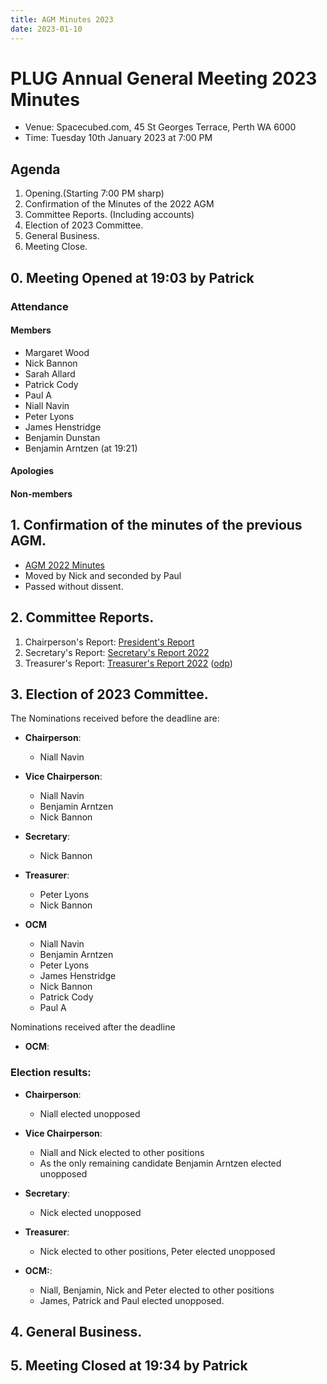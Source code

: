 ```yaml
---
title: AGM Minutes 2023
date: 2023-01-10
---
```


# PLUG Annual General Meeting 2023 Minutes

* Venue: Spacecubed.com, 45 St Georges Terrace, Perth WA 6000
* Time: Tuesday 10th January 2023 at 7:00 PM


## Agenda
1. Opening.(Starting 7:00 PM sharp)
2. Confirmation of the Minutes of the 2022 AGM
3. Committee Reports. (Including accounts)
4. Election of 2023 Committee.
5. General Business.
6. Meeting Close.


## 0. Meeting Opened at 19:03 by Patrick
### Attendance 
#### Members
- Margaret Wood
- Nick Bannon
- Sarah Allard
- Patrick Cody
- Paul A
- Niall Navin
- Peter Lyons
- James Henstridge
- Benjamin Dunstan
- Benjamin Arntzen (at 19:21)
 


#### Apologies

#### Non-members


## 1. Confirmation of the minutes of the previous AGM.
* [AGM 2022 Minutes](../2022/index.md)
* Moved by Nick and seconded by Paul  
* Passed without dissent.


## 2. Committee Reports.
 
1. Chairperson's Report:  [President's Report](PresidentsReport2022.pdf)
2. Secretary's Report:  [Secretary's Report 2022](SecretarysReport2022.pdf)
3. Treasurer's Report:  [Treasurer's Report 2022](Treasurers_Report-2022.pdf) ([odp](Treasurers_Report-2022.odp))

## 3. Election of 2023 Committee.
The Nominations received before the deadline are:
* **Chairperson**:
  * Niall Navin 
  
* **Vice Chairperson**:
  * Niall Navin
  * Benjamin Arntzen
  * Nick Bannon
  
* **Secretary**:
  * Nick Bannon 
 

* **Treasurer**:
  * Peter Lyons
  * Nick Bannon
 
* **OCM**
  * Niall Navin
  * Benjamin Arntzen
  * Peter Lyons
  * James Henstridge
  * Nick Bannon
  * Patrick Cody
  * Paul A

Nominations received after the deadline

* **OCM**:

  
### Election results:
* **Chairperson**:
  * Niall elected unopposed
 
* **Vice Chairperson**: 
  * Niall and Nick elected to other positions
  * As the only remaining candidate Benjamin Arntzen elected unopposed

* **Secretary**: 
  * Nick elected unopposed

* **Treasurer**: 
  * Nick elected to other positions, Peter elected unopposed

* **OCM:**:
  * Niall, Benjamin, Nick and Peter elected to other positions
  * James, Patrick and Paul elected unopposed.

## 4. General Business.


## 5. Meeting Closed at 19:34 by Patrick 






